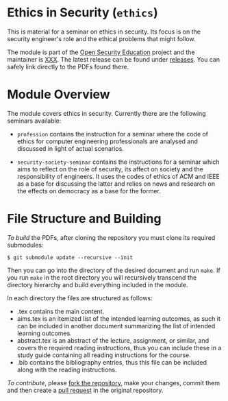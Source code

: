 Ethics in Security (`ethics`)
===============================================================================

This is material for a seminar on ethics in security.  Its focus is on the 
security engineer's role and the ethical problems that might follow.

The module is part of the [Open Security Education][OpenSecEd] project and the 
maintainer is [XXX][Maintainer].  The latest release can be found under 
[releases][Releases].  You can safely link directly to the PDFs found there.

[OpenSecEd]: https://github.com/OpenSecEd
[Maintainer]: https://github.com/XXX
[Releases]: https://github.com/OpenSecEd/XXX/releases


Module Overview
===============================================================================

The module covers ethics in security.  Currently there are the following 
seminars available:

 - `profession` contains the instruction for a seminar where the code of ethics 
   for computer engineering professionals are analysed and discussed in light 
    of actual scenarios.

 - `security-society-seminar` contains the instructions for a seminar which 
   aims to reflect on the role of security, its affect on society and the 
   responsibility of engineers. It uses the codes of ethics of ACM and IEEE as 
   a base for discussing the latter and relies on news and research on the 
   effects on democracy as a base for the former.


File Structure and Building
===============================================================================

*To build* the PDFs, after cloning the repository you must clone its required 
submodules:
```shell
$ git submodule update --recursive --init
```
Then you can go into the directory of the desired document and run `make`.
If you run `make` in the root directory you will recursively transcend the 
directory hierarchy and build everything included in the module.

In each directory the files are structured as follows:

 - <name>.tex contains the main content.
 - aims.tex is an itemized list of the intended learning outcomes, as such it 
   can be included in another document summarizing the list of intended 
   learning outcomes.
 - abstract.tex is an abstract of the lecture, assignment, or similar, and 
   covers the required reading instructions, thus you can include these in 
   a study guide containing all reading instructions for the course.
 - <name>.bib contains the bibliography entries, thus this file can be included 
   along with the reading instructions.

*To contribute*, please [fork the repository][ForkARepo], make your changes, 
commit them and then create a [pull request][PullRequest] in the original 
repository.

[ForkARepo]: https://help.github.com/articles/fork-a-repo/
[PullRequest]: https://help.github.com/articles/using-pull-requests/
